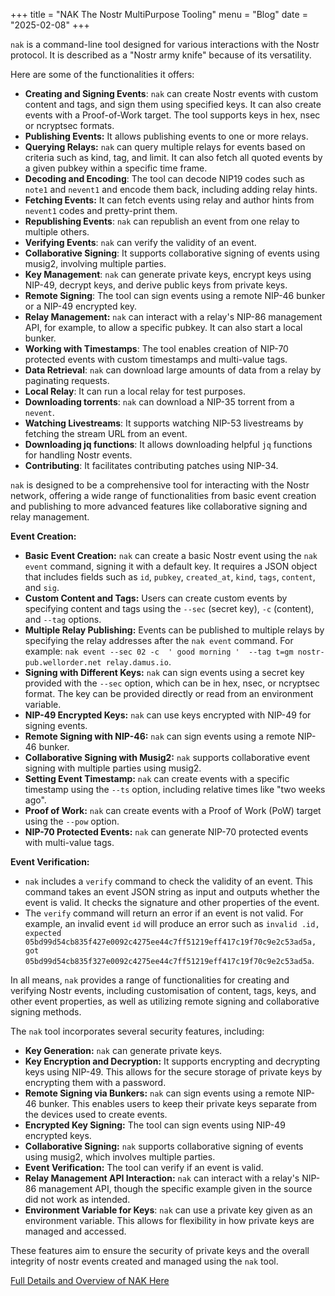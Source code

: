 +++
title = "NAK The Nostr MultiPurpose Tooling"
menu = "Blog"
date = "2025-02-08"
+++

`nak` is a command-line tool designed for various interactions with the Nostr protocol. It is described as a "Nostr army knife" because of its versatility.

Here are some of the functionalities it offers:

*   **Creating and Signing Events**: `nak` can create Nostr events with custom content and tags, and sign them using specified keys. It can also create events with a Proof-of-Work target. The tool supports keys in hex, nsec or ncryptsec formats.
*   **Publishing Events:** It allows publishing events to one or more relays.
*   **Querying Relays:** `nak` can query multiple relays for events based on criteria such as kind, tag, and limit. It can also fetch all quoted events by a given pubkey within a specific time frame.
*   **Decoding and Encoding**: The tool can decode NIP19 codes such as `note1` and `nevent1` and encode them back, including adding relay hints.
*   **Fetching Events:** It can fetch events using relay and author hints from `nevent1` codes and pretty-print them.
*   **Republishing Events**: `nak` can republish an event from one relay to multiple others.
*   **Verifying Events**: `nak` can verify the validity of an event.
*   **Collaborative Signing**: It supports collaborative signing of events using musig2, involving multiple parties.
*   **Key Management**: `nak` can generate private keys, encrypt keys using NIP-49, decrypt keys, and derive public keys from private keys.
*   **Remote Signing**: The tool can sign events using a remote NIP-46 bunker or a NIP-49 encrypted key.
*   **Relay Management:** `nak` can interact with a relay's NIP-86 management API, for example, to allow a specific pubkey. It can also start a local bunker.
*   **Working with Timestamps**: The tool enables creation of NIP-70 protected events with custom timestamps and multi-value tags.
*   **Data Retrieval**: `nak` can download large amounts of data from a relay by paginating requests.
*   **Local Relay**: It can run a local relay for test purposes.
*  **Downloading torrents**: `nak` can download a NIP-35 torrent from a `nevent`.
*   **Watching Livestreams**: It supports watching NIP-53 livestreams by fetching the stream URL from an event.
*   **Downloading jq functions**: It allows downloading helpful `jq` functions for handling Nostr events.
*   **Contributing**: It facilitates contributing patches using NIP-34.

`nak` is designed to be a comprehensive tool for interacting with the Nostr network, offering a wide range of functionalities from basic event creation and publishing to more advanced features like collaborative signing and relay management.

**Event Creation:**

*   **Basic Event Creation:** `nak` can create a basic Nostr event using the `nak event` command, signing it with a default key.  It requires a JSON object that includes fields such as `id`, `pubkey`, `created_at`, `kind`, `tags`, `content`, and `sig`.
*   **Custom Content and Tags:** Users can create custom events by specifying content and tags using the `--sec` (secret key), `-c` (content), and `--tag` options.
*   **Multiple Relay Publishing:** Events can be published to multiple relays by specifying the relay addresses after the `nak event` command. For example: `nak event --sec 02 -c  ' good morning '  --tag t=gm nostr-pub.wellorder.net relay.damus.io`.
*  **Signing with Different Keys:** `nak` can sign events using a secret key provided with the `--sec` option, which can be in hex, nsec, or ncryptsec format. The key can be provided directly or read from an environment variable.
*   **NIP-49 Encrypted Keys:** `nak` can use keys encrypted with NIP-49 for signing events.
*   **Remote Signing with NIP-46:** `nak` can sign events using a remote NIP-46 bunker.
*   **Collaborative Signing with Musig2:** `nak` supports collaborative event signing with multiple parties using musig2.
*   **Setting Event Timestamp:** `nak` can create events with a specific timestamp using the `--ts` option, including relative times like "two weeks ago".
*   **Proof of Work:** `nak` can create events with a Proof of Work (PoW) target using the `--pow` option.
*   **NIP-70 Protected Events:** `nak` can generate NIP-70 protected events with multi-value tags.

**Event Verification:**

*   `nak` includes a `verify` command to check the validity of an event. This command takes an event JSON string as input and outputs whether the event is valid. It checks the signature and other properties of the event.
*   The `verify` command will return an error if an event is not valid. For example, an invalid event `id` will produce an error such as `invalid .id, expected 05bd99d54cb835f427e0092c4275ee44c7ff51219eff417c19f70c9e2c53ad5a, got 05bd99d54cb835f327e0092c4275ee44c7ff51219eff417c19f70c9e2c53ad5a`.

In all means, `nak` provides a range of functionalities for creating and verifying Nostr events, including customisation of content, tags, keys, and other event properties, as well as utilizing remote signing and collaborative signing methods.

The `nak` tool incorporates several security features, including:

*   **Key Generation:** `nak` can generate private keys.
*   **Key Encryption and Decryption:** It supports encrypting and decrypting keys using NIP-49. This allows for the secure storage of private keys by encrypting them with a password.
*   **Remote Signing via Bunkers:** `nak` can sign events using a remote NIP-46 bunker. This enables users to keep their private keys separate from the devices used to create events.
*   **Encrypted Key Signing:** The tool can sign events using NIP-49 encrypted keys.
*  **Collaborative Signing:** `nak` supports collaborative signing of events using musig2, which involves multiple parties.
*   **Event Verification:** The tool can verify if an event is valid.
*   **Relay Management API Interaction:** `nak` can interact with a relay's NIP-86 management API, though the specific example given in the source did not work as intended.
*  **Environment Variable for Keys**: `nak` can use a private key given as an environment variable. This allows for flexibility in how private keys are managed and accessed.

These features aim to ensure the security of private keys and the overall integrity of nostr events created and managed using the `nak` tool.

[Full Details and Overview of NAK Here](https://github.com/fiatjaf/nak)





